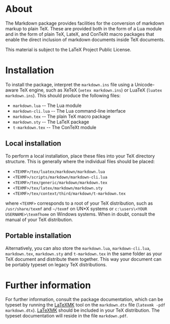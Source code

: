 # About #

The Markdown package provides facilities for the conversion of markdown markup
to plain TeX. These are provided both in the form of a Lua module and in the
form of plain TeX, LateX, and ConTeXt macro packages that enable the direct
inclusion of markdown documents inside TeX documents.

This material is subject to the LaTeX Project Public License.

# Installation #

To install the package, interpret the `markdown.ins` file using a Unicode-aware
TeX engine, such as XeTeX (`xetex markdown.ins`) or LuaTeX
(`luatex markdown.ins`). This should produce the following files:

 * `markdown.lua` -- The Lua module
 * `markdown-cli.lua` -- The Lua command-line interface
 * `markdown.tex` -- The plain TeX macro package
 * `markdown.sty` -- The LaTeX package
 * `t-markdown.tex` -- The ConTeXt module

## Local installation ##

To perform a local installation, place these files into your TeX directory
structure. This is generally where the individual files should be placed:

 * `<TEXMF>/tex/luatex/markdown/markdown.lua`
 * `<TEXMF>/scripts/markdown/markdown-cli.lua`
 * `<TEXMF>/tex/generic/markdown/markdown.tex`
 * `<TEXMF>/tex/latex/markdown/markdown.sty`
 * `<TEXMF>/tex/context/third/markdown/t-markdown.tex`

where `<TEXMF>` corresponds to a root of your TeX distribution, such as
`/usr/share/texmf` and `~/texmf` on UN\*X systems or
`c:\users\<YOUR USERNAME>\texmfhome` on Windows systems. When in doubt,
consult the manual of your TeX distribution.

## Portable installation ##

Alternatively, you can also store the `markdown.lua`, `markdown-cli.lua`,
`markdown.tex`, `markdown.sty` and `t-markdown.tex` in the same folder as your
TeX document and distribute them together. This way your document can be
portably typeset on legacy TeX distributions.

# Further information #

For further information, consult the package documentation, which can be
typeset by running the [LaTeXMK][LaTeXMK] tool on the `markdown.dtx` file
(`latexmk -pdf markdown.dtx`). [LaTeXMK][LaTeXMK] should be included in your
TeX distribution. The typeset documentation will reside in the file
`markdown.pdf`.

 [LaTeXMK]: https://www.ctan.org/pkg/latexmk/
